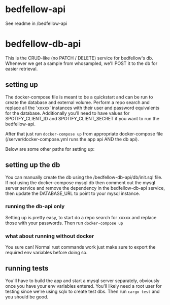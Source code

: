 # bedfellow-api

See readme in /bedfellow-api

# bedfellow-db-api

This is the CRUD-like (no PATCH / DELETE) service for bedfellow's db. Whenever we get a sample from whosampled, we'll POST it to the db for easier retrieval.

## setting up

The docker-compose file is meant to be a quickstart and can be run to create the database and external volume. Perform a repo search and replace all the 'xxxxx' instances with their user and password equivalents for the database. Additionally you'll need to have values for SPOTIFY_CLIENT_ID and SPOTIFY_CLIENT_SECRET if you want to run the bedfellow-api.

After that just run `docker-compose up` from appropriate docker-compose file (/server/docker-compose.yml runs the app api AND the db api).

Below are some other paths for setting up:

## setting up the db

You can manually create the db using the /bedfellow-db-api/db/init.sql file. If not using the docker-compose mysql db then comment out the mysql server service and remove the dependency in the bedfellow-db-api service, then update the DATABASE_URL to point to your mysql instance.

### running the db-api only

Setting up is pretty easy, to start do a repo search for xxxxx and replace those with your passwords. Then run `docker-compose up`

### what about running without docker

You sure can! Normal rust commands work just make sure to export the required env variables before doing so.

## running tests

You'll have to build the app and start a mysql server separately, obviously once you have your env variables entered. You'll likely need a root user for testing since we're using sqlx to create test dbs.
Then run `cargo test` and you should be good.
